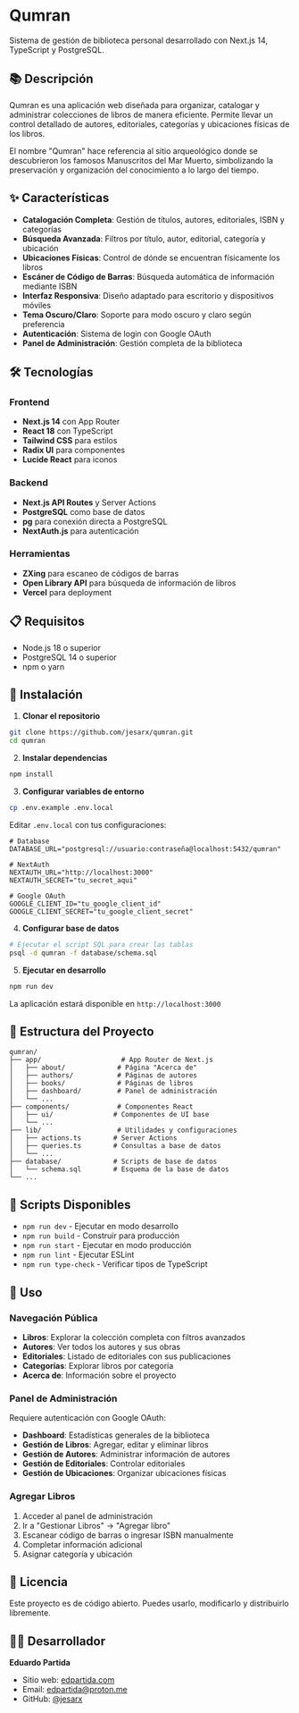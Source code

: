 # Qumran

Sistema de gestión de biblioteca personal desarrollado con Next.js 14, TypeScript y PostgreSQL.

## 📚 Descripción

Qumran es una aplicación web diseñada para organizar, catalogar y administrar colecciones de libros de manera eficiente. Permite llevar un control detallado de autores, editoriales, categorías y ubicaciones físicas de los libros.

El nombre "Qumran" hace referencia al sitio arqueológico donde se descubrieron los famosos Manuscritos del Mar Muerto, simbolizando la preservación y organización del conocimiento a lo largo del tiempo.

## ✨ Características

- **Catalogación Completa**: Gestión de títulos, autores, editoriales, ISBN y categorías
- **Búsqueda Avanzada**: Filtros por título, autor, editorial, categoría y ubicación
- **Ubicaciones Físicas**: Control de dónde se encuentran físicamente los libros
- **Escáner de Código de Barras**: Búsqueda automática de información mediante ISBN
- **Interfaz Responsiva**: Diseño adaptado para escritorio y dispositivos móviles  
- **Tema Oscuro/Claro**: Soporte para modo oscuro y claro según preferencia
- **Autenticación**: Sistema de login con Google OAuth
- **Panel de Administración**: Gestión completa de la biblioteca

## 🛠️ Tecnologías

### Frontend
- **Next.js 14** con App Router
- **React 18** con TypeScript
- **Tailwind CSS** para estilos
- **Radix UI** para componentes
- **Lucide React** para iconos

### Backend
- **Next.js API Routes** y Server Actions
- **PostgreSQL** como base de datos
- **pg** para conexión directa a PostgreSQL
- **NextAuth.js** para autenticación

### Herramientas
- **ZXing** para escaneo de códigos de barras
- **Open Library API** para búsqueda de información de libros
- **Vercel** para deployment

## 📋 Requisitos

- Node.js 18 o superior
- PostgreSQL 14 o superior
- npm o yarn

## 🚀 Instalación

1. **Clonar el repositorio**
```bash
git clone https://github.com/jesarx/qumran.git
cd qumran
```

2. **Instalar dependencias**
```bash
npm install
```

3. **Configurar variables de entorno**
```bash
cp .env.example .env.local
```

Editar `.env.local` con tus configuraciones:
```env
# Database
DATABASE_URL="postgresql://usuario:contraseña@localhost:5432/qumran"

# NextAuth
NEXTAUTH_URL="http://localhost:3000"
NEXTAUTH_SECRET="tu_secret_aqui"

# Google OAuth
GOOGLE_CLIENT_ID="tu_google_client_id"
GOOGLE_CLIENT_SECRET="tu_google_client_secret"
```

4. **Configurar base de datos**
```bash
# Ejecutar el script SQL para crear las tablas
psql -d qumran -f database/schema.sql
```

5. **Ejecutar en desarrollo**
```bash
npm run dev
```

La aplicación estará disponible en `http://localhost:3000`

## 📁 Estructura del Proyecto

```
qumran/
├── app/                    # App Router de Next.js
│   ├── about/             # Página "Acerca de"
│   ├── authors/           # Páginas de autores
│   ├── books/             # Páginas de libros
│   ├── dashboard/         # Panel de administración
│   └── ...
├── components/            # Componentes React
│   ├── ui/               # Componentes de UI base
│   └── ...
├── lib/                   # Utilidades y configuraciones
│   ├── actions.ts        # Server Actions
│   ├── queries.ts        # Consultas a base de datos
│   └── ...
├── database/             # Scripts de base de datos
│   └── schema.sql        # Esquema de la base de datos
└── ...
```

## 🔧 Scripts Disponibles

- `npm run dev` - Ejecutar en modo desarrollo
- `npm run build` - Construir para producción  
- `npm run start` - Ejecutar en modo producción
- `npm run lint` - Ejecutar ESLint
- `npm run type-check` - Verificar tipos de TypeScript

## 📖 Uso

### Navegación Pública
- **Libros**: Explorar la colección completa con filtros avanzados
- **Autores**: Ver todos los autores y sus obras
- **Editoriales**: Listado de editoriales con sus publicaciones
- **Categorías**: Explorar libros por categoría
- **Acerca de**: Información sobre el proyecto

### Panel de Administración
Requiere autenticación con Google OAuth:
- **Dashboard**: Estadísticas generales de la biblioteca
- **Gestión de Libros**: Agregar, editar y eliminar libros
- **Gestión de Autores**: Administrar información de autores
- **Gestión de Editoriales**: Controlar editoriales
- **Gestión de Ubicaciones**: Organizar ubicaciones físicas

### Agregar Libros
1. Acceder al panel de administración
2. Ir a "Gestionar Libros" → "Agregar libro"
3. Escanear código de barras o ingresar ISBN manualmente
4. Completar información adicional
5. Asignar categoría y ubicación

## 📝 Licencia

Este proyecto es de código abierto. Puedes usarlo, modificarlo y distribuirlo libremente.

## 👨‍💻 Desarrollador

**Eduardo Partida**
- Sitio web: [edpartida.com](https://edpartida.com)
- Email: [edpartida@proton.me](mailto:edpartida@proton.me)
- GitHub: [@jesarx](https://github.com/jesarx)

